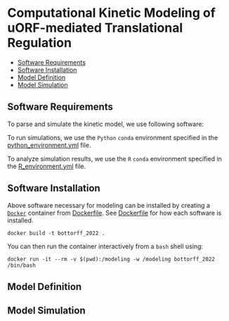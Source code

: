 # Computational Kinetic Modeling of uORF-mediated Translational Regulation <!-- omit in toc -->

- [Software Requirements](#software-requirements)
- [Software Installation](#software-installation)
- [Model Definition](#model-definition)
- [Model Simulation](#model-simulation)

## Software Requirements

To parse and simulate the kinetic model, we use following software:

To run simulations, we use the `Python` `conda` environment specified in the [python_environment.yml](python_environment.yml) file.

To analyze simulation results, we use the `R` `conda` environment specified in the [R_environment.yml](R_environment.yml) file.

## Software Installation

Above software necessary for modeling can be installed by creating a [`Docker`]() container from [Dockerfile](Dockerfile). See [Dockerfile](Dockerfile) for how each software is installed.

    docker build -t bottorff_2022 .

You can then run the container interactively from a `bash` shell using:

    docker run -it --rm -v $(pwd):/modeling -w /modeling bottorff_2022 /bin/bash

## Model Definition

## Model Simulation
